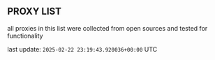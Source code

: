 ## PROXY LIST

all proxies in this list were collected from open sources and tested for functionality

last update: `2025-02-22 23:19:43.920036+00:00` UTC